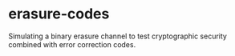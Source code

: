 # erasure-codes
Simulating a binary erasure channel to test cryptographic security combined with error correction codes.
